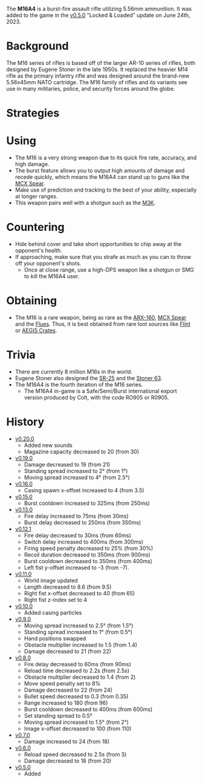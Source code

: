 The **M16A4** is a burst-fire assault rifle utilizing 5.56mm ammunition. It was added to the game in the [v0.5.0](https://github.com/HasangerGames/suroi/releases/tag/v0.5.0) "Locked & Loaded" update on June 24th, 2023.

# Background

The M16 series of rifles is based off of the larger AR-10 series of rifles, both designed by Eugene Stoner in the late 1950s. It replaced the heavier M14 rifle as the primary infantry rifle and was designed around the brand-new 5.56x45mm NATO cartridge. The M16 family of rifles and its variants see use in many militaries, police, and security forces around the globe. 

# Strategies

# Using

- The M16 is a very strong weapon due to its quick fire rate, accuracy, and high damage.
- The burst feature allows you to output high amounts of damage and recede quickly, which means the M16A4 can stand up to guns like the [MCX Spear](weapons/guns/mcx_spear).
- Make use of prediction and tracking to the best of your ability, especially at longer ranges.
- This weapon pairs well with a shotgun such as the [M3K](/weapons/guns/m3k).

# Countering

- Hide behind cover and take short opportunities to chip away at the opponent's health.
- If approaching, make sure that you strafe as much as you can to throw off your opponent's shots.
  - Once at close range, use a high-DPS weapon like a shotgun or SMG to kill the M16A4 user.

# Obtaining

- The M16 is a rare weapon, being as rare as the [ARX-160](/weapons/guns/arx160), [MCX Spear](/weapons/guns/mcx_spear) and the [Flues](/weapons/guns/flues). Thus, it is best obtained from rare loot sources like [Flint](/obstacles/flint_crate) or [AEGIS Crates](/obstacles/aegis_crate).

# Trivia

- There are currently 8 million M16s in the world.
- Eugene Stoner also designed the [SR-25](/weapons/guns/sr25) and the [Stoner 63](/weapons/guns/stoner_63).
- The M16A4 is the fourth iteration of the M16 series.
  - The M16A4 in-game is a Safe/Semi/Burst international export version produced by Colt, with the code RO905 or R0905.

# History
- [v0.20.0](https://github.com/HasangerGames/suroi/releases/tag/v0.20.0)
  - Added new sounds
  - Magazine capacity decreased to 20 (from 30)
- [v0.19.0](https://github.com/HasangerGames/suroi/releases/tag/v0.19.0)
  - Damage decreased to 19 (from 21)
  - Standing spread increased to 2° (from 1°)
  - Moving spread increased to 4° (from 2.5°)
- [v0.16.0](https://github.com/HasangerGames/suroi/releases/tag/v0.16.0)
  - Casing spawn x-offset increased to 4 (from 3.5)
- [v0.15.0](https://github.com/HasangerGames/suroi/releases/tag/v0.15.0)
  - Burst cooldown increased to 325ms (from 250ms)
- [v0.13.0](https://github.com/HasangerGames/suroi/releases/tag/v0.13.0)
  - Fire delay increased to 75ms (from 30ms)
  - Burst delay decreased to 250ms (from 350ms)
- [v0.12.1](https://github.com/HasangerGames/suroi/releases/tag/v0.12.1)
  - Fire delay decreased to 30ms (from 60ms)
  - Switch delay increased to 400ms (from 300ms)
  - Firing speed penalty decreased to 25% (from 30%)
  - Recoil duration decreased to 350ms (from 900ms)
  - Burst cooldown decreased to 350ms (from 400ms)
  - Left fist y-offset increased to -3 (from -7).
- [v0.11.0](https://github.com/HasangerGames/suroi/releases/tag/v0.11.0)
  - World image updated
  - Length decreased to 8.6 (from 9.5)
  - Right fist x-offset decreased to 40 (from 65)
  - Right fist z-index set to 4
- [v0.10.0](https://github.com/HasangerGames/suroi/releases/tag/v0.10.0)
  - Added casing particles
- [v0.9.0](https://github.com/HasangerGames/suroi/releases/tag/v0.9.0)
  - Moving spread increased to 2.5° (from 1.5°)
  - Standing spread increased to 1° (from 0.5°)
  - Hand positions swapped
  - Obstacle multiplier increased to 1.5 (from 1.4)
  - Damage decreased to 21 (from 22)
- [v0.8.0](https://github.com/HasangerGames/suroi/releases/tag/v0.8.0)
  - Fire delay decreased to 60ms (from 90ms)
  - Reload time decreased to 2.2s (from 2.5s)
  - Obstacle multiplier decreased to 1.4 (from 2)
  - Move speed penalty set to 8%
  - Damage decreased to 22 (from 24)
  - Bullet speed decreased to 0.3 (from 0.35)
  - Range increased to 180 (from 96)
  - Burst cooldown decreased to 400ms (from 600ms)
  - Set standing spread to 0.5°
  - Moving spread increased to 1.5° (from 2°)
  - Image x-offset decreased to 100 (from 110)
- [v0.7.0](https://github.com/HasangerGames/suroi/releases/tag/v0.7.0)
  - Damage increased to 24 (from 18)
- [v0.6.0](https://github.com/HasangerGames/suroi/releases/tag/v0.6.0)
  - Reload speed decreased to 2.5s (from 3)
  - Damage decreased to 18 (from 20)
- [v0.5.0](https://github.com/HasangerGames/suroi/releases/tag/v0.5.0)
  - Added

